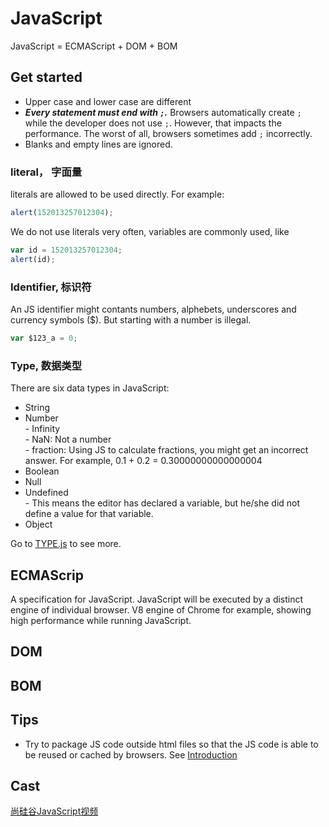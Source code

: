 # JavaScript

JavaScript = ECMAScript + DOM + BOM     

## Get started
- Upper case and lower case are different
- ***Every statement must end with ```;```.*** Browsers automatically create ```;``` while the developer does not use ```;```. However, that impacts the performance. The worst of all, browsers sometimes add ```;``` incorrectly.
- Blanks and empty lines are ignored. 

### literal， 字面量
literals are allowed to be used directly. For example:      
```JavaScript
alert(152013257012304);
```
We do not use literals very often, variables are commonly used, like        
```JavaScript
var id = 152013257012304;
alert(id);
```

### Identifier, 标识符      
An JS identifier might contants numbers, alphebets, underscores and currency symbols ($). But starting with a number is illegal.        
```JavaScript
var $123_a = 0;
```

### Type, 数据类型      
There are six data types in JavaScript:     
- String        
- Number        
        - Infinity       
        - NaN: Not a number       
        - fraction: Using JS to calculate fractions, you might get an incorrect answer. For example, 0.1 + 0.2 = 0.30000000000000004     
- Boolean       
- Null      
- Undefined     
        - This means the editor has declared a variable, but he/she did not define a value for that variable.           
- Object        

Go to [TYPE.js] to see more.

## ECMAScrip
A specification for JavaScript. JavaScript will be executed by a distinct engine of individual browser. V8 engine of Chrome for example, showing high performance while running JavaScript.     


## DOM


## BOM


## Tips
- Try to package JS code outside html files so that the JS code is able to be reused or cached by browsers. See [Introduction]

## Cast
[尚硅谷JavaScript视频]


[尚硅谷JavaScript视频]:<https://www.bilibili.com/video/av21589800/?p=1&spm_id_from=333.788.multi_page.1>

[HelloWorld]:<https://github.com/Catherine22/Front-end-warm-up/tree/master/JavaScript/HelloWorld.html>

[Introduction]:<https://github.com/Catherine22/Front-end-warm-up/tree/master/JavaScript/Introduction.html>

[TYPE.js]:<https://github.com/Catherine22/Front-end-warm-up/tree/master/JavaScript/TYPE.js>


[1]: https://raw.githubusercontent.com/Catherine22/Front-end-warm-up/master/JavaScript/screenshot_forEach.png
